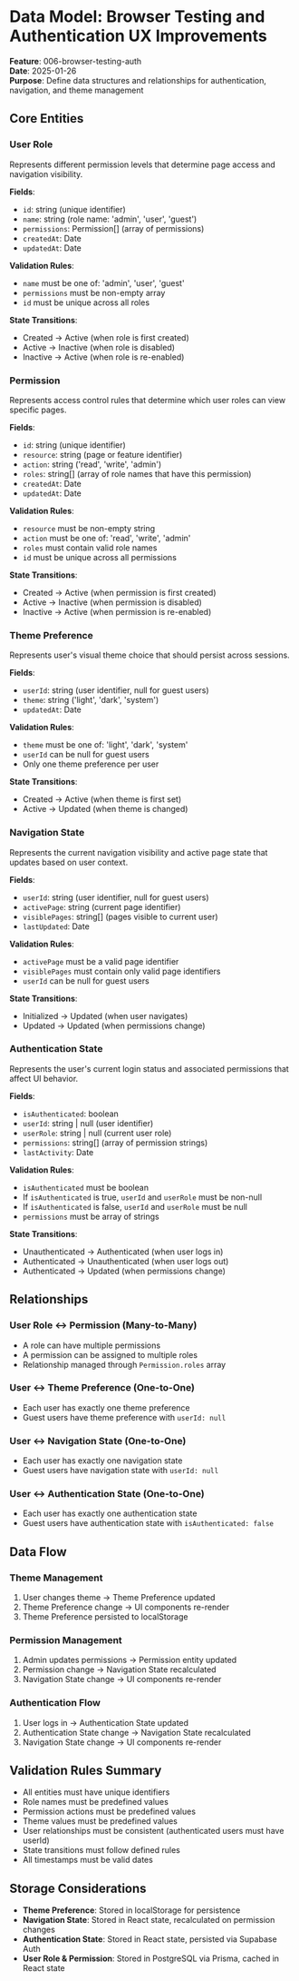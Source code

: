 # Data Model: Browser Testing and Authentication UX Improvements

**Feature**: 006-browser-testing-auth  
**Date**: 2025-01-26  
**Purpose**: Define data structures and relationships for authentication, navigation, and theme management

## Core Entities

### User Role

Represents different permission levels that determine page access and navigation visibility.

**Fields**:

- `id`: string (unique identifier)
- `name`: string (role name: 'admin', 'user', 'guest')
- `permissions`: Permission[] (array of permissions)
- `createdAt`: Date
- `updatedAt`: Date

**Validation Rules**:

- `name` must be one of: 'admin', 'user', 'guest'
- `permissions` must be non-empty array
- `id` must be unique across all roles

**State Transitions**:

- Created → Active (when role is first created)
- Active → Inactive (when role is disabled)
- Inactive → Active (when role is re-enabled)

### Permission

Represents access control rules that determine which user roles can view specific pages.

**Fields**:

- `id`: string (unique identifier)
- `resource`: string (page or feature identifier)
- `action`: string ('read', 'write', 'admin')
- `roles`: string[] (array of role names that have this permission)
- `createdAt`: Date
- `updatedAt`: Date

**Validation Rules**:

- `resource` must be non-empty string
- `action` must be one of: 'read', 'write', 'admin'
- `roles` must contain valid role names
- `id` must be unique across all permissions

**State Transitions**:

- Created → Active (when permission is first created)
- Active → Inactive (when permission is disabled)
- Inactive → Active (when permission is re-enabled)

### Theme Preference

Represents user's visual theme choice that should persist across sessions.

**Fields**:

- `userId`: string (user identifier, null for guest users)
- `theme`: string ('light', 'dark', 'system')
- `updatedAt`: Date

**Validation Rules**:

- `theme` must be one of: 'light', 'dark', 'system'
- `userId` can be null for guest users
- Only one theme preference per user

**State Transitions**:

- Created → Active (when theme is first set)
- Active → Updated (when theme is changed)

### Navigation State

Represents the current navigation visibility and active page state that updates based on user context.

**Fields**:

- `userId`: string (user identifier, null for guest users)
- `activePage`: string (current page identifier)
- `visiblePages`: string[] (pages visible to current user)
- `lastUpdated`: Date

**Validation Rules**:

- `activePage` must be a valid page identifier
- `visiblePages` must contain only valid page identifiers
- `userId` can be null for guest users

**State Transitions**:

- Initialized → Updated (when user navigates)
- Updated → Updated (when permissions change)

### Authentication State

Represents the user's current login status and associated permissions that affect UI behavior.

**Fields**:

- `isAuthenticated`: boolean
- `userId`: string | null (user identifier)
- `userRole`: string | null (current user role)
- `permissions`: string[] (array of permission strings)
- `lastActivity`: Date

**Validation Rules**:

- `isAuthenticated` must be boolean
- If `isAuthenticated` is true, `userId` and `userRole` must be non-null
- If `isAuthenticated` is false, `userId` and `userRole` must be null
- `permissions` must be array of strings

**State Transitions**:

- Unauthenticated → Authenticated (when user logs in)
- Authenticated → Unauthenticated (when user logs out)
- Authenticated → Updated (when permissions change)

## Relationships

### User Role ↔ Permission (Many-to-Many)

- A role can have multiple permissions
- A permission can be assigned to multiple roles
- Relationship managed through `Permission.roles` array

### User ↔ Theme Preference (One-to-One)

- Each user has exactly one theme preference
- Guest users have theme preference with `userId: null`

### User ↔ Navigation State (One-to-One)

- Each user has exactly one navigation state
- Guest users have navigation state with `userId: null`

### User ↔ Authentication State (One-to-One)

- Each user has exactly one authentication state
- Guest users have authentication state with `isAuthenticated: false`

## Data Flow

### Theme Management

1. User changes theme → Theme Preference updated
2. Theme Preference change → UI components re-render
3. Theme Preference persisted to localStorage

### Permission Management

1. Admin updates permissions → Permission entity updated
2. Permission change → Navigation State recalculated
3. Navigation State change → UI components re-render

### Authentication Flow

1. User logs in → Authentication State updated
2. Authentication State change → Navigation State recalculated
3. Navigation State change → UI components re-render

## Validation Rules Summary

- All entities must have unique identifiers
- Role names must be predefined values
- Permission actions must be predefined values
- Theme values must be predefined values
- User relationships must be consistent (authenticated users must have userId)
- State transitions must follow defined rules
- All timestamps must be valid dates

## Storage Considerations

- **Theme Preference**: Stored in localStorage for persistence
- **Navigation State**: Stored in React state, recalculated on permission changes
- **Authentication State**: Stored in React state, persisted via Supabase Auth
- **User Role & Permission**: Stored in PostgreSQL via Prisma, cached in React state
